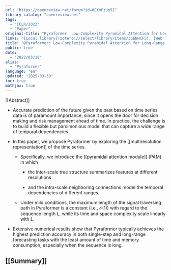 ```yaml
---
url: "https://openreview.net/forum?id=0EXmFzUn5I"
library-catalog: "openreview.net"
tags:
  - "ICLR/2022"
  - "Paper"
original-title: "Pyraformer: Low-Complexity Pyramidal Attention for Long-Range Time Series Modeling and Forecasting"
links: "[Local library](zotero://select/library/items/35ENHCF5), [Web library](https://www.zotero.org/users/4911197/items/35ENHCF5)"
title: "@Pyraformer: Low-Complexity Pyramidal Attention for Long-Range Time Series Modeling and Forecasting"
public: true
date:
  - "2022/03/16"
alias:
  - "Pyraformer"
language: "en"
updated: "2025-03-30"
toc: true
mathjax: true
---
```


[[Abstract]]

  + Accurate prediction of the future given the past based on time series data is of paramount importance, since it opens the door for decision making and risk management ahead of time. In practice, the challenge is to build a flexible but parsimonious model that can capture a wide range of temporal dependencies.

  + In this paper, we propose Pyraformer by exploring the [[multiresolution representation]] of the time series.

    + Specifically, we introduce the [[pyramidal attention module]] (PAM) in which

      + the inter-scale tree structure summarizes features at different resolutions

      + and the intra-scale neighboring connections model the temporal dependencies of different ranges.

    + Under mild conditions, the maximum length of the signal traversing path in Pyraformer is a constant (i.e., $\mathcal O(1)$) with regard to the sequence length $L$, while its time and space complexity scale linearly with $L$.

  + Extensive numerical results show that Pyraformer typically achieves the highest prediction accuracy in both single-step and long-range forecasting tasks with the least amount of time and memory consumption, especially when the sequence is long.

## [[Summary]]





